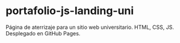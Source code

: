 # portafolio-js-landing-uni
Página de aterrizaje para un sitio web universitario. HTML, CSS, JS. Desplegado en GitHub Pages.
